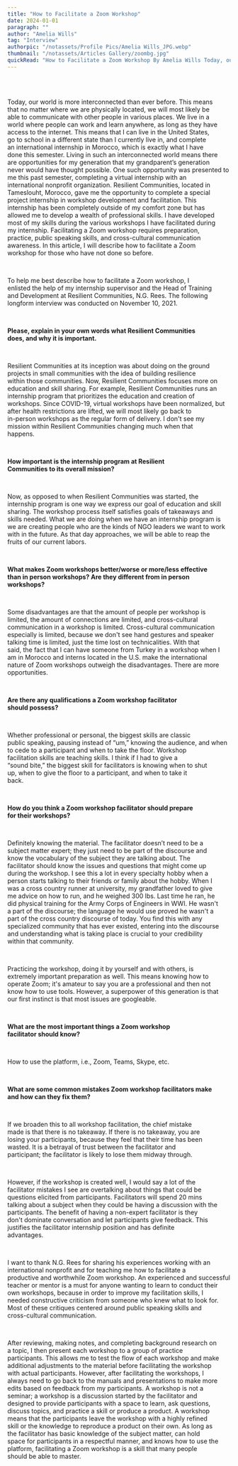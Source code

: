 ```yaml
---
title: "How to Facilitate a Zoom Workshop"
date: 2024-01-01
paragraph: ""
author: "Amelia Wills"
tag: "Interview"
authorpic: "/notassets/Profile Pics/Amelia Wills_JPG.webp"
thumbnail: "/notassets/Articles Gallery/zoombg.jpg"
quickRead: "How to Facilitate a Zoom Workshop By Amelia Wills Today, our world is more interconnected than ever before. This means that no matter..."
---
```


<span style="white-space: pre;">

Today, our world is more interconnected than ever before. This means that no matter where we are physically located, we will most likely be able to communicate with other people in various places. We live in a world where people can work and learn anywhere, as long as they have access to the internet. This means that I can live in the United States, go to school in a different state than I currently live in, and complete an international internship in Morocco, which is exactly what I have done this semester. Living in such an interconnected world means there are opportunities for my generation that my grandparent’s generation never would have thought possible. One such opportunity was presented to me this past semester, completing a virtual internship with an international nonprofit organization. Resilient Communities, located in Tameslouht, Morocco, gave me the opportunity to complete a special project internship in workshop development and facilitation. This internship has been completely outside of my comfort zone but has allowed me to develop a wealth of professional skills. I have developed most of my skills during the various workshops I have facilitated during my internship. Facilitating a Zoom workshop requires preparation, practice, public speaking skills, and cross-cultural communication awareness. In this article, I will describe how to facilitate a Zoom workshop for those who have not done so before.

To help me best describe how to facilitate a Zoom workshop, I enlisted the help of my internship supervisor and the Head of Training and Development at Resilient Communities, N.G. Rees. The following longform interview was conducted on November 10, 2021.

**Please, explain in your own words what Resilient Communities does, and why it is important.**

Resilient Communities at its inception was about doing on the ground projects in small communities with the idea of building resilience within those communities. Now, Resilient Communities focuses more on education and skill sharing. For example, Resilient Communities runs an internship program that prioritizes the education and creation of workshops. Since COVID-19, virtual workshops have been normalized, but after health restrictions are lifted, we will most likely go back to in-person workshops as the regular form of delivery. I don't see my mission within Resilient Communities changing much when that happens.

**How important is the internship program at Resilient Communities to its overall mission?**

Now, as opposed to when Resilient Communities was started, the internship program is one way we express our goal of education and skill sharing. The workshop process itself satisfies goals of takeaways and skills needed. What we are doing when we have an internship program is we are creating people who are the kinds of NGO leaders we want to work with in the future. As that day approaches, we will be able to reap the fruits of our current labors.

**What makes Zoom workshops better/worse or more/less effective than in person workshops? Are they different from in person workshops?**

Some disadvantages are that the amount of people per workshop is limited, the amount of connections are limited, and cross-cultural communication in a workshop is limited. Cross-cultural communication especially is limited, because we don't see hand gestures and speaker talking time is limited, just the time lost on technicalities. With that said, the fact that I can have someone from Turkey in a workshop when I am in Morocco and interns located in the U.S. make the international nature of Zoom workshops outweigh the disadvantages. There are more opportunities.

**Are there any qualifications a Zoom workshop facilitator should possess?**

Whether professional or personal, the biggest skills are classic public speaking, pausing instead of “um,” knowing the audience, and when to cede to a participant and when to take the floor. Workshop facilitation skills are teaching skills. I think if I had to give a “sound bite,” the biggest skill for facilitators is knowing when to shut up, when to give the floor to a participant, and when to take it back.

**How do you think a Zoom workshop facilitator should prepare for their workshops?**

Definitely knowing the material. The facilitator doesn’t need to be a subject matter expert; they just need to be part of the discourse and know the vocabulary of the subject they are talking about. The facilitator should know the issues and questions that might come up during the workshop. I see this a lot in every specialty hobby when a person starts talking to their friends or family about the hobby. When I was a cross country runner at university, my grandfather loved to give me advice on how to run, and he weighed 300 lbs. Last time he ran, he did physical training for the Army Corps of Engineers in WWI. He wasn't a part of the discourse; the language he would use proved he wasn't a part of the cross country discourse of today. You find this with any specialized community that has ever existed, entering into the discourse and understanding what is taking place is crucial to your credibility within that community.

Practicing the workshop, doing it by yourself and with others, is extremely important preparation as well. This means knowing how to operate Zoom; it's amateur to say you are a professional and then not know how to use tools. However, a superpower of this generation is that our first instinct is that most issues are googleable.

**What are the most important things a Zoom workshop facilitator should know?**

How to use the platform, i.e., Zoom, Teams, Skype, etc.

**What are some common mistakes Zoom workshop facilitators make and how can they fix them?**

If we broaden this to all workshop facilitation, the chief mistake made is that there is no takeaway. If there is no takeaway, you are losing your participants, because they feel that their time has been wasted. It is a betrayal of trust between the facilitator and participant; the facilitator is likely to lose them midway through.

However, if the workshop is created well, I would say a lot of the facilitator mistakes I see are overtalking about things that could be questions elicited from participants. Facilitators will spend 20 mins talking about a subject when they could be having a discussion with the participants. The benefit of having a non-expert facilitator is they don't dominate conversation and let participants give feedback. This justifies the facilitator internship position and has definite advantages.

I want to thank N.G. Rees for sharing his experiences working with an international nonprofit and for teaching me how to facilitate a productive and worthwhile Zoom workshop. An experienced and successful teacher or mentor is a must for anyone wanting to learn to conduct their own workshops, because in order to improve my facilitation skills, I needed constructive criticism from someone who knew what to look for. Most of these critiques centered around public speaking skills and cross-cultural communication.

After reviewing, making notes, and completing background research on a topic, I then present each workshop to a group of practice participants. This allows me to test the flow of each workshop and make additional adjustments to the material before facilitating the workshop with actual participants. However, after facilitating the workshops, I always need to go back to the manuals and presentations to make more edits based on feedback from my participants. A workshop is not a seminar; a workshop is a discussion started by the facilitator and designed to provide participants with a space to learn, ask questions, discuss topics, and practice a skill or produce a product. A workshop means that the participants leave the workshop with a highly refined skill or the knowledge to reproduce a product on their own. As long as the facilitator has basic knowledge of the subject matter, can hold space for participants in a respectful manner, and knows how to use the platform, facilitating a Zoom workshop is a skill that many people should be able to master.

</span>
